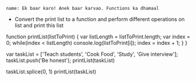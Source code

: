 ```ngMeta
name: Ek baar karo! Anek baar karvao. Functions ka dhamaal
```

- Convert the print list to a function and perform different operations on list and print this list

function printList(listToPrint) {
        var listLength = listToPrint.length;
        var index = 0;
        while(index < listLength)
            console.log(listToPrint[i]);
            index = index + 1;
        }
}

var taskList = ['Teach students', 'Cook Food', 'Study', 'Give interview'];
taskList.push('Be honest');
printList(taskList)

taskList.splice(0, 1)
printList(taskList)
